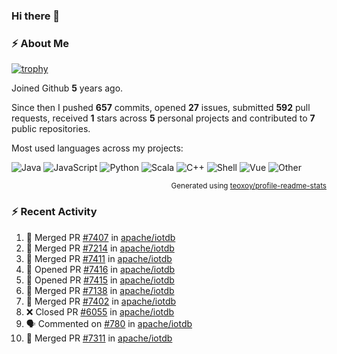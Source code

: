 ### Hi there 👋

### :zap: About Me

[![trophy](https://github-profile-trophy.vercel.app/?username=HTHou&theme=onedark)](https://github.com/ryo-ma/github-profile-trophy)
   
Joined Github **5** years ago.

Since then I pushed **657** commits, opened **27** issues, submitted **592** pull requests, received **1** stars across **5** personal projects and contributed to **7** public repositories.

Most used languages across my projects:

![Java](https://img.shields.io/static/v1?style=flat-square&label=%E2%A0%80&color=555&labelColor=%23b07219&message=Java%EF%B8%B194.4%25)
![JavaScript](https://img.shields.io/static/v1?style=flat-square&label=%E2%A0%80&color=555&labelColor=%23f1e05a&message=JavaScript%EF%B8%B11.4%25)
![Python](https://img.shields.io/static/v1?style=flat-square&label=%E2%A0%80&color=555&labelColor=%233572A5&message=Python%EF%B8%B10.7%25)
![Scala](https://img.shields.io/static/v1?style=flat-square&label=%E2%A0%80&color=555&labelColor=%23c22d40&message=Scala%EF%B8%B10.6%25)
![C++](https://img.shields.io/static/v1?style=flat-square&label=%E2%A0%80&color=555&labelColor=%23f34b7d&message=C%2B%2B%EF%B8%B10.6%25)
![Shell](https://img.shields.io/static/v1?style=flat-square&label=%E2%A0%80&color=555&labelColor=%2389e051&message=Shell%EF%B8%B10.4%25)
![Vue](https://img.shields.io/static/v1?style=flat-square&label=%E2%A0%80&color=555&labelColor=%2341b883&message=Vue%EF%B8%B10.3%25)
![Other](https://img.shields.io/static/v1?style=flat-square&label=%E2%A0%80&color=555&labelColor=%23ededed&message=Other%EF%B8%B11.2%25)

<p align="right"><sub>Generated using <a href="https://github.com/marketplace/actions/profile-readme-stats">teoxoy/profile-readme-stats</a></sub></p>


<!--![](https://github.com/HTHou/HTHou/blob/output/github-contribution-grid-snake.svg)-->

<!--![Haonan Hou's github stats](https://github-readme-stats.vercel.app/api?username=HTHou&count_private=true&show_icons=true&theme=onedark)-->

<!--![Haonan Hou's wakatime stats](https://github-readme-stats.vercel.app/api/wakatime?username=HTHou&layout=compact&theme=onedark)-->

<!--![Top Langs](https://github-readme-stats.vercel.app/api/top-langs/?username=HTHou&theme=onedark&layout=compact)-->

### :zap: Recent Activity
<!--START_SECTION:activity-->
1. 🎉 Merged PR [#7407](https://github.com/apache/iotdb/pull/7407) in [apache/iotdb](https://github.com/apache/iotdb)
2. 🎉 Merged PR [#7214](https://github.com/apache/iotdb/pull/7214) in [apache/iotdb](https://github.com/apache/iotdb)
3. 🎉 Merged PR [#7411](https://github.com/apache/iotdb/pull/7411) in [apache/iotdb](https://github.com/apache/iotdb)
4. 💪 Opened PR [#7416](https://github.com/apache/iotdb/pull/7416) in [apache/iotdb](https://github.com/apache/iotdb)
5. 💪 Opened PR [#7415](https://github.com/apache/iotdb/pull/7415) in [apache/iotdb](https://github.com/apache/iotdb)
6. 🎉 Merged PR [#7138](https://github.com/apache/iotdb/pull/7138) in [apache/iotdb](https://github.com/apache/iotdb)
7. 🎉 Merged PR [#7402](https://github.com/apache/iotdb/pull/7402) in [apache/iotdb](https://github.com/apache/iotdb)
8. ❌ Closed PR [#6055](https://github.com/apache/iotdb/pull/6055) in [apache/iotdb](https://github.com/apache/iotdb)
9. 🗣 Commented on [#780](https://github.com/apache/iotdb/issues/780) in [apache/iotdb](https://github.com/apache/iotdb)
10. 🎉 Merged PR [#7311](https://github.com/apache/iotdb/pull/7311) in [apache/iotdb](https://github.com/apache/iotdb)
<!--END_SECTION:activity-->

<!--
**HTHou/HTHou** is a ✨ _special_ ✨ repository because its `README.md` (this file) appears on your GitHub profile.

Here are some ideas to get you started:

- 🔭 I’m currently working on ...
- 🌱 I’m currently learning ...
- 👯 I’m looking to collaborate on ...
- 🤔 I’m looking for help with ...
- 💬 Ask me about ...
- 📫 How to reach me: ...
- 😄 Pronouns: ...
- ⚡ Fun fact: ...
-->
